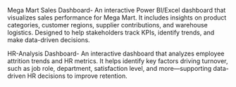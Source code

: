 Mega Mart Sales Dashboard- An interactive Power BI/Excel dashboard that visualizes sales performance for Mega Mart. It includes insights on product categories, customer regions, supplier contributions, and warehouse logistics. Designed to help stakeholders track KPIs, identify trends, and make data-driven decisions.

HR-Analysis Dashboard- An interactive dashboard that analyzes employee attrition trends and HR metrics. It helps identify key factors driving turnover, such as job role, department, satisfaction level, and more—supporting data-driven HR decisions to improve retention.
